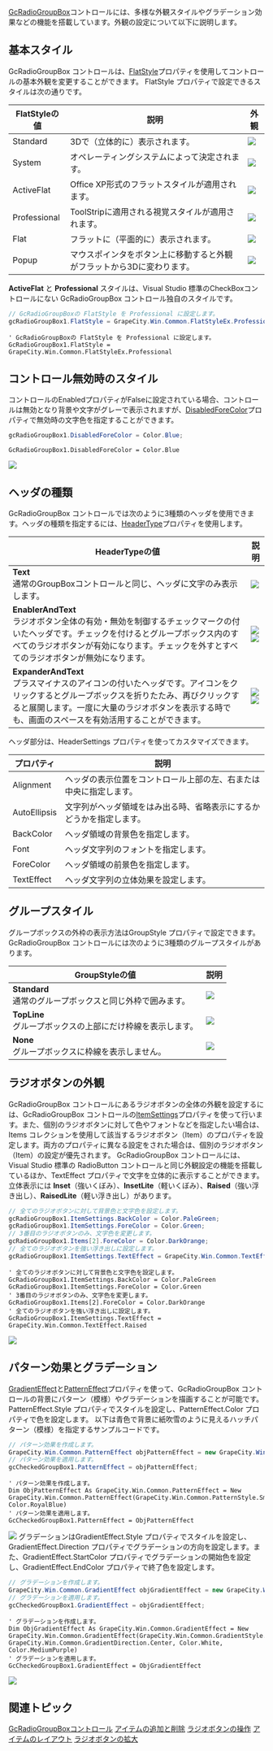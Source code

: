 [GcRadioGroupBox](gcdocsite__documentlink?toc-item-id=022ae48e-d4ac-4751-a9f5-2102adec7179)コントロールには、多様な外観スタイルやグラデーション効果などの機能を搭載しています。外観の設定について以下に説明します。

## 基本スタイル

GcRadioGroupBox コントロールは、[FlatStyle](gcdocsite__documentlink?toc-item-id=ca6dc0c9-8b1a-4541-a406-35a2aee5fe42)プロパティを使用してコントロールの基本外観を変更することができます。
FlatStyle プロパティで設定できるスタイルは次の通りです。

| FlatStyleの値 | 説明 | 外観 |
| ----------- | --- | --- |
| Standard | 3Dで（立体的に）表示されます。 | ![](/DOCUMENT_SITE_LINK_PREFIX_HERE/document-site-files/images/06fadbb1-c461-433a-b385-ae4966e56069/images/gcradiogroupbox.flatstyle_std.png) |
| System | オペレーティングシステムによって決定されます。 | ![](/DOCUMENT_SITE_LINK_PREFIX_HERE/document-site-files/images/06fadbb1-c461-433a-b385-ae4966e56069/images/gcradiogroupbox.flatstyle_sys.png) |
| ActiveFlat | Office XP形式のフラットスタイルが適用されます。 | ![](/DOCUMENT_SITE_LINK_PREFIX_HERE/document-site-files/images/06fadbb1-c461-433a-b385-ae4966e56069/images/gcradiogroupbox.flatstyle_actflt.png) |
| Professional | ToolStripに適用される視覚スタイルが適用されます。 | ![](/DOCUMENT_SITE_LINK_PREFIX_HERE/document-site-files/images/06fadbb1-c461-433a-b385-ae4966e56069/images/gcradiogroupbox.flatstyle_pro.png) |
| Flat | フラットに（平面的に）表示されます。 | ![](/DOCUMENT_SITE_LINK_PREFIX_HERE/document-site-files/images/06fadbb1-c461-433a-b385-ae4966e56069/images/gcradiogroupbox.flatstyle_flt.png) |
| Popup | マウスポインタをボタン上に移動すると外観がフラットから3Dに変わります。 | ![](/DOCUMENT_SITE_LINK_PREFIX_HERE/document-site-files/images/06fadbb1-c461-433a-b385-ae4966e56069/images/gcradiogroupbox.flatstyle_pop.png) |

**ActiveFlat** と **Professional** スタイルは、Visual Studio 標準のCheckBoxコントロールにない GcRadioGroupBox コントロール独自のスタイルです。

```csharp
// GcRadioGroupBoxの FlatStyle を Professional に設定します。
gcRadioGroupBox1.FlatStyle = GrapeCity.Win.Common.FlatStyleEx.Professional;
```

```vbnet
' GcRadioGroupBoxの FlatStyle を Professional に設定します。
GcRadioGroupBox1.FlatStyle = GrapeCity.Win.Common.FlatStyleEx.Professional
```

## コントロール無効時のスタイル

コントロールのEnabledプロパティがFalseに設定されている場合、コントロールは無効となり背景や文字がグレーで表示されますが、[DisabledForeColor](gcdocsite__documentlink?toc-item-id=ea38372a-845d-4ff3-965d-da2bbd926b65)プロパティで無効時の文字色を指定することができます。

```csharp
gcRadioGroupBox1.DisabledForeColor = Color.Blue;
```

```vbnet
GcRadioGroupBox1.DisabledForeColor = Color.Blue
```

![](/DOCUMENT_SITE_LINK_PREFIX_HERE/document-site-files/images/06fadbb1-c461-433a-b385-ae4966e56069/images/gcradiogroupbox.disabledforecolor.png)

## ヘッダの種類

GcRadioGroupBox コントロールでは次のように3種類のヘッダを使用できます。ヘッダの種類を指定するには、[HeaderType](gcdocsite__documentlink?toc-item-id=4d21e935-c180-4a0a-9fec-0c7c26b73d74)プロパティを使用します。

| HeaderTypeの値 | 説明 |
| ------------ | --- |
| **Text**<br>通常のGroupBoxコントロールと同じ、ヘッダに文字のみ表示します。 | ![](/DOCUMENT_SITE_LINK_PREFIX_HERE/document-site-files/images/06fadbb1-c461-433a-b385-ae4966e56069/images/gcradiogroupbox.xheadertype_text.png) |
| **EnablerAndText**<br>ラジオボタン全体の有効・無効を制御するチェックマークの付いたヘッダです。チェックを付けるとグループボックス内のすべてのラジオボタンが有効になります。チェックを外すとすべてのラジオボタンが無効になります。 | ![](/DOCUMENT_SITE_LINK_PREFIX_HERE/document-site-files/images/06fadbb1-c461-433a-b385-ae4966e56069/images/gcradiogroupbox.xheadertype_enablerandtext.png)![](/DOCUMENT_SITE_LINK_PREFIX_HERE/document-site-files/images/06fadbb1-c461-433a-b385-ae4966e56069/images/gcradiogroupbox.xheadertype_enablerandtext2.png) |
| **ExpanderAndText**<br>プラスマイナスのアイコンの付いたヘッダです。アイコンをクリックするとグループボックスを折りたたみ、再びクリックすると展開します。一度に大量のラジオボタンを表示する時でも、画面のスペースを有効活用することができます。 | ![](/DOCUMENT_SITE_LINK_PREFIX_HERE/document-site-files/images/06fadbb1-c461-433a-b385-ae4966e56069/images/gcradiogroupbox.xheadertype_expanderandtext.png)![](/DOCUMENT_SITE_LINK_PREFIX_HERE/document-site-files/images/06fadbb1-c461-433a-b385-ae4966e56069/images/gcradiogroupbox.xheadertype_expanderandtext2.png) |

ヘッダ部分は、HeaderSettings プロパティを使ってカスタマイズできます。

| プロパティ | 説明 |
| ----- | --- |
| Alignment | ヘッダの表示位置をコントロール上部の左、右または中央に指定します。 |
| AutoEllipsis | 文字列がヘッダ領域をはみ出る時、省略表示にするかどうかを指定します。 |
| BackColor | ヘッダ領域の背景色を指定します。 |
| Font | ヘッダ文字列のフォントを指定します。 |
| ForeColor | ヘッダ領域の前景色を指定します。 |
| TextEffect | ヘッダ文字列の立体効果を設定します。 |

## グループスタイル

グループボックスの外枠の表示方法はGroupStyle プロパティで設定できます。GcRadioGroupBox コントロールには次のように3種類のグループスタイルがあります。

| GroupStyleの値 | 説明 |
| ------------ | --- |
| **Standard**<br>通常のグループボックスと同じ外枠で囲みます。 | ![](/DOCUMENT_SITE_LINK_PREFIX_HERE/document-site-files/images/06fadbb1-c461-433a-b385-ae4966e56069/images/gcradiogroupbox.groupstyle_standard.png) |
| **TopLine**<br>グループボックスの上部にだけ枠線を表示します。 | ![](/DOCUMENT_SITE_LINK_PREFIX_HERE/document-site-files/images/06fadbb1-c461-433a-b385-ae4966e56069/images/gcradiogroupbox.groupstyle_topline.png) |
| **None**<br>グループボックスに枠線を表示しません。 | ![](/DOCUMENT_SITE_LINK_PREFIX_HERE/document-site-files/images/06fadbb1-c461-433a-b385-ae4966e56069/images/gcradiogroupbox.groupstyle_none.png) |

## ラジオボタンの外観

GcRadioGroupBox コントロールにあるラジオボタンの全体の外観を設定するには、GcRadioGroupBox コントロールの[ItemSettings](gcdocsite__documentlink?toc-item-id=022ae48e-d4ac-4751-a9f5-2102adec7179)プロパティを使って行います。また、個別のラジオボタンに対して色やフォントなどを指定したい場合は、Items コレクションを使用して該当するラジオボタン（Item）のプロパティを設定します。両方のプロパティに異なる設定をされた場合は、個別のラジオボタン（Item）の設定が優先されます。
GcRadioGroupBox コントロールには、Visual Studio 標準の RadioButton コントロールと同じ外観設定の機能を搭載しているほか、TextEffect プロパティで文字を立体的に表示することができます。立体表示には **Inset**（強いくぼみ）、**InsetLite**（軽いくぼみ）、**Raised**（強い浮き出し）、**RaisedLite**（軽い浮き出し）があります。

```csharp
// 全てのラジオボタンに対して背景色と文字色を設定します。
gcRadioGroupBox1.ItemSettings.BackColor = Color.PaleGreen;
gcRadioGroupBox1.ItemSettings.ForeColor = Color.Green;
// 3番目のラジオボタンのみ、文字色を変更します。
gcRadioGroupBox1.Items[2].ForeColor = Color.DarkOrange;
// 全てのラジオボタンを強い浮き出しに設定します。
gcRadioGroupBox1.ItemSettings.TextEffect = GrapeCity.Win.Common.TextEffect.Raised;
```

```vbnet
' 全てのラジオボタンに対して背景色と文字色を設定します。
GcRadioGroupBox1.ItemSettings.BackColor = Color.PaleGreen
GcRadioGroupBox1.ItemSettings.ForeColor = Color.Green
' 3番目のラジオボタンのみ、文字色を変更します。
GcRadioGroupBox1.Items[2].ForeColor = Color.DarkOrange
' 全てのラジオボタンを強い浮き出しに設定します。
GcRadioGroupBox1.ItemSettings.TextEffect = GrapeCity.Win.Common.TextEffect.Raised
```

![](/DOCUMENT_SITE_LINK_PREFIX_HERE/document-site-files/images/06fadbb1-c461-433a-b385-ae4966e56069/images/gcradiogroupbox.itemsettings.png)

## パターン効果とグラデーション

[GradientEffect](gcdocsite__documentlink?toc-item-id=5d6c743e-d615-4d0c-86df-5b70b40c5a3b)と[PatternEffect](gcdocsite__documentlink?toc-item-id=69279398-6149-4a7d-82bc-5a2ae21161df)プロパティを使って、GcRadioGroupBox コントロールの背景にパターン（模様）やグラデーションを描画することが可能です。
PatternEffect.Style プロパティでスタイルを設定し、PatternEffect.Color プロパティで色を設定します。
以下は青色で背景に紙吹雪のように見えるハッチパターン（模様）を指定するサンプルコードです。

```csharp
// パターン効果を作成します。
GrapeCity.Win.Common.PatternEffect objPatternEffect = new GrapeCity.Win.Common.PatternEffect(GrapeCity.Win.Common.PatternStyle.SmallConfetti, Color.RoyalBlue);
// パターン効果を適用します。
gcCheckedGroupBox1.PatternEffect = objPatternEffect;
```

```vbnet
' パターン効果を作成します。
Dim ObjPatternEffect As GrapeCity.Win.Common.PatternEffect = New GrapeCity.Win.Common.PatternEffect(GrapeCity.Win.Common.PatternStyle.SmallConfetti, Color.RoyalBlue)
' パターン効果を適用します。
GcCheckedGroupBox1.PatternEffect = ObjPatternEffect
```

![](/DOCUMENT_SITE_LINK_PREFIX_HERE/document-site-files/images/06fadbb1-c461-433a-b385-ae4966e56069/images/gcradiogroupbox.patterneffect.png)
グラデーションはGradientEffect.Style プロパティでスタイルを設定し、GradientEffect.Direction プロパティでグラデーションの方向を設定します。また、GradientEffect.StartColor プロパティでグラデーションの開始色を設定し、GradientEffect.EndColor プロパティで終了色を設定します。

```csharp
// グラデーションを作成します。
GrapeCity.Win.Common.GradientEffect objGradientEffect = new GrapeCity.Win.Common.GradientEffect(GrapeCity.Win.Common.GradientStyle.Circular, GrapeCity.Win.Common.GradientDirection.Center, Color.White, Color.MediumPurple);
// グラデーションを適用します。
gcCheckedGroupBox1.GradientEffect = objGradientEffect;
```

```vbnet
' グラデーションを作成します。
Dim ObjGradientEffect As GrapeCity.Win.Common.GradientEffect = New GrapeCity.Win.Common.GradientEffect(GrapeCity.Win.Common.GradientStyle.Circular, GrapeCity.Win.Common.GradientDirection.Center, Color.White, Color.MediumPurple)
' グラデーションを適用します。
GcCheckedGroupBox1.GradientEffect = ObjGradientEffect
```

![](/DOCUMENT_SITE_LINK_PREFIX_HERE/document-site-files/images/06fadbb1-c461-433a-b385-ae4966e56069/images/gcradiogroupbox.gradienteffect.png)

## 関連トピック

[GcRadioGroupBoxコントロール](gcdocsite__documentlink?toc-item-id=e3f85c87-3543-478d-9a58-27fdeb998de6)
[アイテムの追加と削除](gcdocsite__documentlink?toc-item-id=f5d0ea93-002e-4158-ae32-993393bdf11c)
[ラジオボタンの操作](gcdocsite__documentlink?toc-item-id=914ee540-f533-46a6-a077-8dbd3b682021)
[アイテムのレイアウト](gcdocsite__documentlink?toc-item-id=1f57e2fd-379c-4368-a50e-c93b9370a989)
[ラジオボタンの拡大](gcdocsite__documentlink?toc-item-id=ef430c3f-daf4-48fc-9689-03390a95a5b3)